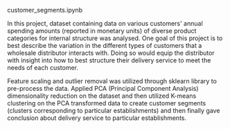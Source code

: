 customer_segments.ipynb

In this project, dataset containing data on various customers' annual spending amounts (reported in monetary units) of diverse product categories for internal structure was analysed. One goal of this project is to best describe the variation in the different types of customers that a wholesale distributor interacts with. Doing so would equip the distributor with insight into how to best structure their delivery service to meet the needs of each customer.

Feature scaling and outlier removal was utilized through sklearn library to pre-process the data. Applied PCA (Principal Component Analysis) dimensionality reduction on the dataset and then utilized K-means clustering on the PCA transformed data to create customer segments (clusters corresponding to particular establishments) and then finally gave conclusion about delivery service to particular establishments.
